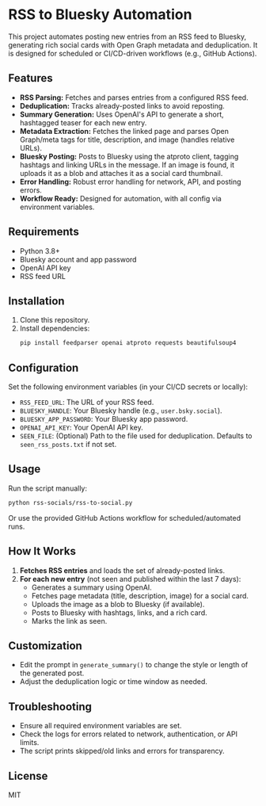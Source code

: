 # RSS to Bluesky Automation

This project automates posting new entries from an RSS feed to Bluesky, generating rich social cards with Open Graph metadata and deduplication. It is designed for scheduled or CI/CD-driven workflows (e.g., GitHub Actions).

## Features
- **RSS Parsing:** Fetches and parses entries from a configured RSS feed.
- **Deduplication:** Tracks already-posted links to avoid reposting.
- **Summary Generation:** Uses OpenAI's API to generate a short, hashtagged teaser for each new entry.
- **Metadata Extraction:** Fetches the linked page and parses Open Graph/meta tags for title, description, and image (handles relative URLs).
- **Bluesky Posting:** Posts to Bluesky using the atproto client, tagging hashtags and linking URLs in the message. If an image is found, it uploads it as a blob and attaches it as a social card thumbnail.
- **Error Handling:** Robust error handling for network, API, and posting errors.
- **Workflow Ready:** Designed for automation, with all config via environment variables.

## Requirements
- Python 3.8+
- Bluesky account and app password
- OpenAI API key
- RSS feed URL

## Installation

1. Clone this repository.
2. Install dependencies:
   ```bash
   pip install feedparser openai atproto requests beautifulsoup4
   ```

## Configuration
Set the following environment variables (in your CI/CD secrets or locally):
- `RSS_FEED_URL`: The URL of your RSS feed.
- `BLUESKY_HANDLE`: Your Bluesky handle (e.g., `user.bsky.social`).
- `BLUESKY_APP_PASSWORD`: Your Bluesky app password.
- `OPENAI_API_KEY`: Your OpenAI API key.
- `SEEN_FILE`: (Optional) Path to the file used for deduplication. Defaults to `seen_rss_posts.txt` if not set.

## Usage

Run the script manually:
```bash
python rss-socials/rss-to-social.py
```

Or use the provided GitHub Actions workflow for scheduled/automated runs.

## How It Works
1. **Fetches RSS entries** and loads the set of already-posted links.
2. **For each new entry** (not seen and published within the last 7 days):
   - Generates a summary using OpenAI.
   - Fetches page metadata (title, description, image) for a social card.
   - Uploads the image as a blob to Bluesky (if available).
   - Posts to Bluesky with hashtags, links, and a rich card.
   - Marks the link as seen.

## Customization
- Edit the prompt in `generate_summary()` to change the style or length of the generated post.
- Adjust the deduplication logic or time window as needed.

## Troubleshooting
- Ensure all required environment variables are set.
- Check the logs for errors related to network, authentication, or API limits.
- The script prints skipped/old links and errors for transparency.

## License
MIT
